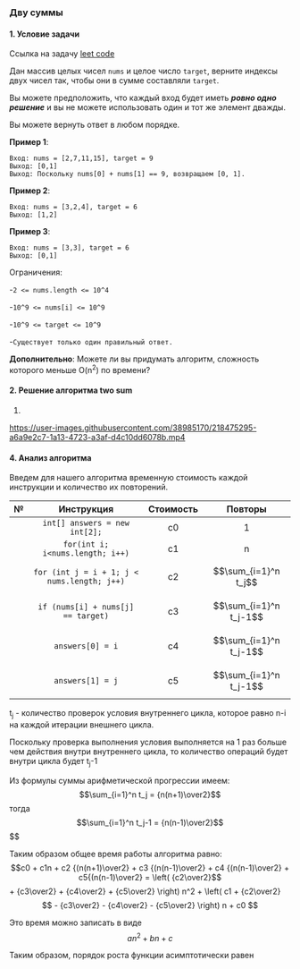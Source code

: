 ### Дву суммы
####  1. Условие задачи

Ссылка на задачу [leet code](https://leetcode.com/problems/two-sum/) 

Дан массив целых чисел `nums` и целое число `target`, верните индексы двух чисел так, чтобы они в сумме составляли `target`.

Вы можете предположить, что каждый вход будет иметь ___ровно одно решение___ и вы не можете использовать один и тот же элемент дважды.

Вы можете вернуть ответ в любом порядке.

__Пример 1__:

```
Вход: nums = [2,7,11,15], target = 9
Выход: [0,1]
Выход: Поскольку nums[0] + nums[1] == 9, возвращаем [0, 1].
```

__Пример 2__:

```
Вход: nums = [3,2,4], target = 6
Выход: [1,2]
```
__Пример 3__:

```
Вход: nums = [3,3], target = 6
Выход: [0,1]
```
Ограничения:

-`2 <= nums.length <= 10^4`

-`10^9 <= nums[i] <= 10^9`

-`10^9 <= target <= 10^9`

-`Существует только один правильный ответ.`


__Дополнительно__: Можете ли вы придумать алгоритм, сложность которого меньше O(n<sup>2</sup>) по времени?

#### 2. Решение алгоритма two sum 

1. 


https://user-images.githubusercontent.com/38985170/218475295-a6a9e2c7-1a13-4723-a3af-d4c10dd6078b.mp4

#### 4. Анализ алгоритма

Введем для нашего алгоритма временную стоимость каждой инструкции и количество их повторений.  

|  №  |                 Инструкция                  | Стоимость |         Повторы         |
|:---:|:-------------------------------------------:|:---------:|:-----------------------:|
|     |        `int[] answers = new int[2];`        |    c0     |            1            |
|     |      `for(int i; i<nums.length; i++)`       |    c1     |            n            |
|     | `for (int j = i + 1; j < nums.length; j++)` |    с2     |  $$\sum_{i=1}^n t_j$$   |
|     |     `if (nums[i] + nums[j] == target)`      |    с3     | $$\sum_{i=1}^n t_j-1$$  |
|     |              `answers[0] = i`               |    с4     | $$\sum_{i=1}^n t_j-1$$  |
|     |              `answers[1] = j`               |    с5     | $$\sum_{i=1}^n t_j-1$$  |

t<sub>j</sub> - количество проверок условия внутреннего цикла, которое равно n-i на каждой итерации внешнего цикла.

Поскольку проверка выполнения условия выполняется на 1 раз больше чем действия внутри внутреннего цикла, то количество операций будет внутри цикла будет t<sub>j</sub>-1

Из формулы суммы арифметической прогрессии имеем:
$$\sum_{i=1}^n t_j = {n(n+1)\over2}$$
тогда
$$\sum_{i=1}^n t_j-1 = {n(n-1)\over2}$$$$ 

Таким образом общее время работы алгоритма равно:
$$с0 + с1n + c2 {(n(n+1)\over2} + c3 {(n(n-1)\over2} + c4 {(n(n-1)\over2} + c5{(n(n-1)\over2} = \left( {c2\over2}$$ + {c3\over2} + {c4\over2} + {c5\over2} \right) n^2 + \left( c1 + {c2\over2}$$ - {c3\over2} - {c4\over2} - {c5\over2} \right) n +  c0 $$ 

Это время можно записать в виде $$an^2 + bn + c$$

Таким образом, порядок роста функции асимптотически равен 